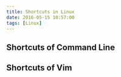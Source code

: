 ```yaml
---
title: Shortcuts in Linux
date: 2016-05-15 10:57:00
tags: [Linux]
---
```

## **Shortcuts of Command Line**

## **Shortcuts of Vim**